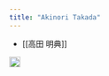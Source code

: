 ```yaml
---
title: "Akinori Takada"
---
```


- [[高田 明典]]
<img src='https://scrapbox.io/api/pages/nishio-en/en/icon' alt='en.icon' height="19.5"/>